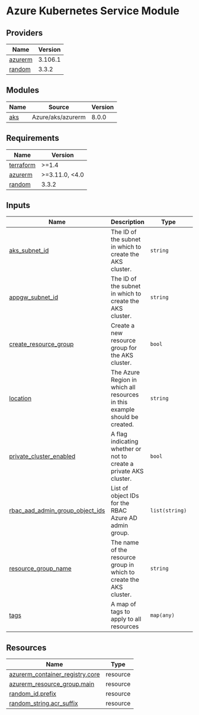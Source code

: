 # Azure Kubernetes Service Module

<!-- BEGIN_TF_DOCS -->




## Providers

| Name | Version |
|------|---------|
| <a name="provider_azurerm"></a> [azurerm](#provider\_azurerm) | 3.106.1 |
| <a name="provider_random"></a> [random](#provider\_random) | 3.3.2 |

## Modules

| Name | Source | Version |
|------|--------|---------|
| <a name="module_aks"></a> [aks](#module\_aks) | Azure/aks/azurerm | 8.0.0 |

## Requirements

| Name | Version |
|------|---------|
| <a name="requirement_terraform"></a> [terraform](#requirement\_terraform) | >=1.4 |
| <a name="requirement_azurerm"></a> [azurerm](#requirement\_azurerm) | >=3.11.0, <4.0 |
| <a name="requirement_random"></a> [random](#requirement\_random) | 3.3.2 |

## Inputs

| Name | Description | Type | Default | Required |
|------|-------------|------|---------|:--------:|
| <a name="input_aks_subnet_id"></a> [aks\_subnet\_id](#input\_aks\_subnet\_id) | The ID of the subnet in which to create the AKS cluster. | `string` | n/a | yes |
| <a name="input_appgw_subnet_id"></a> [appgw\_subnet\_id](#input\_appgw\_subnet\_id) | The ID of the subnet in which to create the AKS cluster. | `string` | n/a | yes |
| <a name="input_create_resource_group"></a> [create\_resource\_group](#input\_create\_resource\_group) | Create a new resource group for the AKS cluster. | `bool` | `true` | no |
| <a name="input_location"></a> [location](#input\_location) | The Azure Region in which all resources in this example should be created. | `string` | `"germanywestcentral"` | no |
| <a name="input_private_cluster_enabled"></a> [private\_cluster\_enabled](#input\_private\_cluster\_enabled) | A flag indicating whether or not to create a private AKS cluster. | `bool` | `true` | no |
| <a name="input_rbac_aad_admin_group_object_ids"></a> [rbac\_aad\_admin\_group\_object\_ids](#input\_rbac\_aad\_admin\_group\_object\_ids) | List of object IDs for the RBAC Azure AD admin group. | `list(string)` | `[]` | no |
| <a name="input_resource_group_name"></a> [resource\_group\_name](#input\_resource\_group\_name) | The name of the resource group in which to create the AKS cluster. | `string` | `null` | no |
| <a name="input_tags"></a> [tags](#input\_tags) | A map of tags to apply to all resources | `map(any)` | `{}` | no |



## Resources

| Name | Type |
|------|------|
| [azurerm_container_registry.core](https://registry.terraform.io/providers/hashicorp/azurerm/latest/docs/resources/container_registry) | resource |
| [azurerm_resource_group.main](https://registry.terraform.io/providers/hashicorp/azurerm/latest/docs/resources/resource_group) | resource |
| [random_id.prefix](https://registry.terraform.io/providers/hashicorp/random/3.3.2/docs/resources/id) | resource |
| [random_string.acr_suffix](https://registry.terraform.io/providers/hashicorp/random/3.3.2/docs/resources/string) | resource |
<!-- END_TF_DOCS -->
